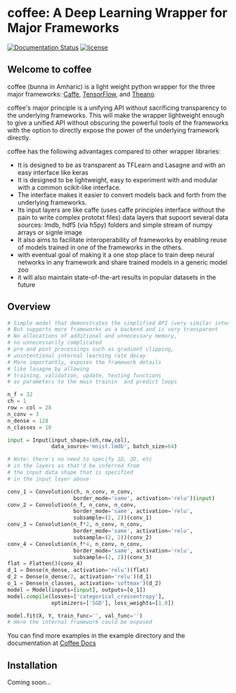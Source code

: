 # coffee: A Deep Learning Wrapper for Major Frameworks

[![Documentation Status](https://readthedocs.org/projects/coffee/badge/?version=latest)](http://coffee.readthedocs.io/en/latest/?badge=latest)
[![license](https://img.shields.io/github/license/mashape/apistatus.svg?maxAge=2592000)](https://github.com/deepnn/bunna/blob/master/LICENSE)

## Welcome to coffee

coffee (bunna in Amharic) is a light weight python wrapper for the three major frameworks:   [Caffe](https://github.com/BVLC/caffe), [TensorFlow](https://github.com/tensorflow/tensorflow), and [Theano](https://github.com/Theano/Theano).

coffee's major principle is a unifying API without sacrificing transparency to the underlying frameworks. This will make the wrapper lightweight enough to give a unified API without obscuring the powerful tools of the frameworks with the option to directly expose the power of the underlying framework directly.

coffee has the following advantages compared to other wrapper libraries:

- It is designed to be as transparent as TFLearn and Lasagne and with an easy interface like keras
- It is designed to be lightweight, easy to experiment with and modular with a common scikit-like interface.
- The interface makes it easier to convert models back and forth from the underlying frameworks.
- Its input layers are like caffe (uses caffe principles interface without the pain to write complex prototxt files) data layers that supoort several data sources: lmdb, hdf5 (via h5py) folders and simple stream of numpy arrays or signle image
- It also aims to facilitate interoperability of frameworks by enabling reuse of models trained in one of the frameworks in the others.
- with eventual goal of making it a one stop place to train deep neural networks in any framework and share trained models in a generic model zoo
- it will also maintain state-of-the-art results in popular datasets in the future

## Overview
```python
# Simple model that demonstrates the simplified API (very similar interface as keras)
# But supports more frameworks as a backend and is very transparent
# No allocations of additional and unnecessary memory, 
# no unnecessarily complicated 
# pre and post processings such as gradient clipping, 
# unintentional internal learning rate decay
# More importantly, exposes the framework details 
# like lasagne by allowing 
# training, validation, update, testing functions 
# as parameters to the main trainin  and predict loops

n_f = 32
ch = 1
row = col = 28
n_conv = 3
n_dense = 128
n_classes = 10

input = Input(input_shape=(ch,row,col), 
			  data_source='mnist.lmdb', batch_size=64)

# Note: there's no need to specify 1D, 2D, etc 
# in the layers as that'd be inferred from 
# the input data shape that is specified 
# in the input layer above

conv_1 = Convolution(ch, n_conv, n_conv, 
					 border_mode='same', activation='relu')(input)
conv_2 = Convolution(n_f, n_conv, n_conv, 
					 border_mode='same', activation='relu',
                     subsample=(2, 2))(conv_1)
conv_3 = Convolution(n_f*2, n_conv, n_conv, 
					 border_mode='same', activation='relu',
                     subsample=(2, 2))(conv_2)
conv_4 = Convolution(n_f*4, n_conv, n_conv, 
					 border_mode='same', activation='relu',
                     subsample=(2, 2))(conv_3)
flat = Flatten()(conv_4)
d_1 = Dense(n_dense, activation='relu')(flat)
d_2 = Dense(n_dense/2, activation='relu')(d_1)
o_1 = Dense(n_classes, activation='softmax')(d_2)
model = Model(inputs=[input], outputs=[o_1])
model.compile(losses=['categorical_crossentropy'], 
			  optimizers=['SGD'], loss_weights=[1.0])

model.fit(X, Y, train_func='', val_func='') 
# Here the internal framework could be exposed
```
You can find more examples in the example directory and 
the documentation at [Coffee Docs](http://coffeenet.ml/)

## Installation
Coming soon...
